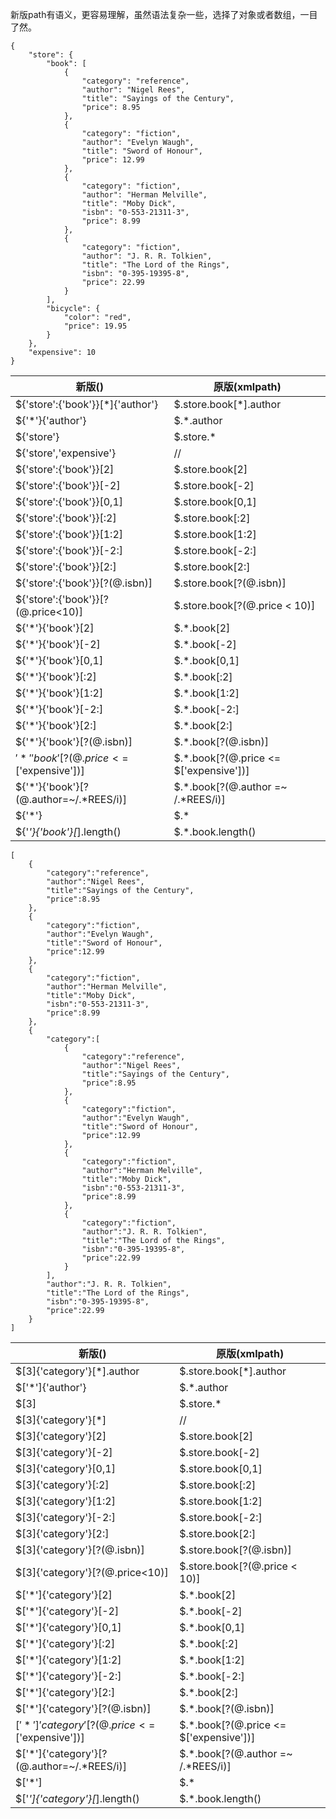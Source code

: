 新版path有语义，更容易理解，虽然语法复杂一些，选择了对象或者数组，一目了然。

```
{
    "store": {
        "book": [
            {
                "category": "reference",
                "author": "Nigel Rees",
                "title": "Sayings of the Century",
                "price": 8.95
            },
            {
                "category": "fiction",
                "author": "Evelyn Waugh",
                "title": "Sword of Honour",
                "price": 12.99
            },
            {
                "category": "fiction",
                "author": "Herman Melville",
                "title": "Moby Dick",
                "isbn": "0-553-21311-3",
                "price": 8.99
            },
            {
                "category": "fiction",
                "author": "J. R. R. Tolkien",
                "title": "The Lord of the Rings",
                "isbn": "0-395-19395-8",
                "price": 22.99
            }
        ],
        "bicycle": {
            "color": "red",
            "price": 19.95
        }
    },
    "expensive": 10
}
```

| 新版()                                     | 原版(xmlpath)                          |
| ------------------------------------------ | -------------------------------------- |
| ${'store':{'book'}}[*]{'author'}           | $.store.book[*].author                 |
| ${'*'}{'author'}                           | $.*.author                             |
| ${'store'}                                 | $.store.*                              |
| ${'store','expensive'}                     | //                                     |
| ${'store':{'book'}}[2]                     | $.store.book[2]                        |
| ${'store':{'book'}}[-2]                    | $.store.book[-2]                       |
| ${'store':{'book'}}[0,1]                   | $.store.book[0,1]                      |
| ${'store':{'book'}}[:2]                    | $.store.book[:2]                       |
| ${'store':{'book'}}[1:2]                   | $.store.book[1:2]                      |
| ${'store':{'book'}}[-2:]                   | $.store.book[-2:]                      |
| ${'store':{'book'}}[2:]                    | $.store.book[2:]                       |
| ${'store':{'book'}}[?(@.isbn)]             | $.store.book[?(@.isbn)]                |
| ${'store':{'book'}}[?(@.price<10)]         | $.store.book[?(@.price < 10)]          |
| ${'*'}{'book'}[2]                          | $.*.book[2]                            |
| ${'*'}{'book'}[-2]                         | $.*.book[-2]                           |
| ${'*'}{'book'}[0,1]                        | $.*.book[0,1]                          |
| ${'*'}{'book'}[:2]                         | $.*.book[:2]                           |
| ${'*'}{'book'}[1:2]                        | $.*.book[1:2]                          |
| ${'*'}{'book'}[-2:]                        | $.*.book[-2:]                          |
| ${'*'}{'book'}[2:]                         | $.*.book[2:]                           |
| ${'*'}{'book'}[?(@.isbn)]                  | $.*.book[?(@.isbn)]                    |
| ${'*'}{'book'}[?(@.price<=$['expensive'])] | $.*.book[?(@.price <= $['expensive'])] |
| ${'*'}{'book'}[?(@.author=~/.*REES/i)]     | $.*.book[?(@.author =~ /.*REES/i)]     |
| ${'*'}                                     | $.*                                    |
| ${'*'}{'book'}[*].length()                 | $.*.book.length()                      |

```
[
    {
        "category":"reference",
        "author":"Nigel Rees",
        "title":"Sayings of the Century",
        "price":8.95
    },
    {
        "category":"fiction",
        "author":"Evelyn Waugh",
        "title":"Sword of Honour",
        "price":12.99
    },
    {
        "category":"fiction",
        "author":"Herman Melville",
        "title":"Moby Dick",
        "isbn":"0-553-21311-3",
        "price":8.99
    },
    {
        "category":[
            {
                "category":"reference",
                "author":"Nigel Rees",
                "title":"Sayings of the Century",
                "price":8.95
            },
            {
                "category":"fiction",
                "author":"Evelyn Waugh",
                "title":"Sword of Honour",
                "price":12.99
            },
            {
                "category":"fiction",
                "author":"Herman Melville",
                "title":"Moby Dick",
                "isbn":"0-553-21311-3",
                "price":8.99
            },
            {
                "category":"fiction",
                "author":"J. R. R. Tolkien",
                "title":"The Lord of the Rings",
                "isbn":"0-395-19395-8",
                "price":22.99
            }
        ],
        "author":"J. R. R. Tolkien",
        "title":"The Lord of the Rings",
        "isbn":"0-395-19395-8",
        "price":22.99
    }
]
```

| 新版()                                         | 原版(xmlpath)                          |
| ---------------------------------------------- | -------------------------------------- |
| $[3]{'category'}[*].author                     | $.store.book[*].author                 |
| $['*']{'author'}                               | $.*.author                             |
| $[3]                                           | $.store.*                              |
| $[3]{'category'}[*]                            | //                                     |
| $[3]{'category'}[2]                            | $.store.book[2]                        |
| $[3]{'category'}[-2]                           | $.store.book[-2]                       |
| $[3]{'category'}[0,1]                          | $.store.book[0,1]                      |
| $[3]{'category'}[:2]                           | $.store.book[:2]                       |
| $[3]{'category'}[1:2]                          | $.store.book[1:2]                      |
| $[3]{'category'}[-2:]                          | $.store.book[-2:]                      |
| $[3]{'category'}[2:]                           | $.store.book[2:]                       |
| $[3]{'category'}[?(@.isbn)]                    | $.store.book[?(@.isbn)]                |
| $[3]{'category'}[?(@.price<10)]                | $.store.book[?(@.price < 10)]          |
| $['*']{'category'}[2]                          | $.*.book[2]                            |
| $['*']{'category'}[-2]                         | $.*.book[-2]                           |
| $['*']{'category'}[0,1]                        | $.*.book[0,1]                          |
| $['*']{'category'}[:2]                         | $.*.book[:2]                           |
| $['*']{'category'}[1:2]                        | $.*.book[1:2]                          |
| $['*']{'category'}[-2:]                        | $.*.book[-2:]                          |
| $['*']{'category'}[2:]                         | $.*.book[2:]                           |
| $['*']{'category'}[?(@.isbn)]                  | $.*.book[?(@.isbn)]                    |
| $['*']{'category'}[?(@.price<=$['expensive'])] | $.*.book[?(@.price <= $['expensive'])] |
| $['*']{'category'}[?(@.author=~/.*REES/i)]     | $.*.book[?(@.author =~ /.*REES/i)]     |
| $['*']                                         | $.*                                    |
| $['*']{'category'}[*].length()                 | $.*.book.length()                      |

